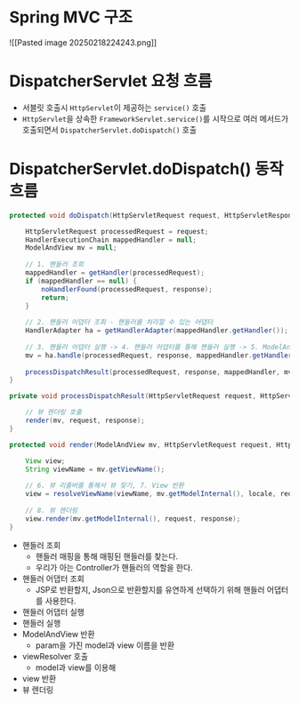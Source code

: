 # Spring MVC 구조
![[Pasted image 20250218224243.png]]
# DispatcherServlet 요청 흐름
- 서블릿 호출시 `HttpServlet`이 제공하는 `service()` 호출
- `HttpServlet`을 상속한 `FrameworkServlet.service()`를 시작으로 여러 메서드가 호출되면서 `DispatcherServlet.doDispatch()` 호출
# DispatcherServlet.doDispatch() 동작 흐름
```java
protected void doDispatch(HttpServletRequest request, HttpServletResponse response) throws Exception {

	HttpServletRequest processedRequest = request;
	HandlerExecutionChain mappedHandler = null;
	ModelAndView mv = null;
	
	// 1. 핸들러 조회
	mappedHandler = getHandler(processedRequest);
	if (mappedHandler == null) {
		noHandlerFound(processedRequest, response);
		return;
	}
	
	// 2. 핸들러 어댑터 조회 - 핸들러를 처리할 수 있는 어댑터
	HandlerAdapter ha = getHandlerAdapter(mappedHandler.getHandler());
	
	// 3. 핸들러 어댑터 실행 -> 4. 핸들러 어댑터를 통해 핸들러 실행 -> 5. ModelAndView 반환
	mv = ha.handle(processedRequest, response, mappedHandler.getHandler());
	
	processDispatchResult(processedRequest, response, mappedHandler, mv, dispatchException);
}

private void processDispatchResult(HttpServletRequest request, HttpServletResponse response, HandlerExecutionChain mappedHandler, ModelAndView mv, Exception exception) throws Exception {

	// 뷰 렌더링 호출
	render(mv, request, response);
}

protected void render(ModelAndView mv, HttpServletRequest request, HttpServletResponse response) throws Exception {

	View view;
	String viewName = mv.getViewName();
	
	// 6. 뷰 리졸버를 통해서 뷰 찾기, 7. View 반환
	view = resolveViewName(viewName, mv.getModelInternal(), locale, request);
	
	// 8. 뷰 렌더링
	view.render(mv.getModelInternal(), request, response);
}
```
- 핸들러 조회
	- 핸들러 매핑을 통해 매핑된 핸들러를 찾는다.
	- 우리가 아는 Controller가 핸들러의 역할을 한다.
- 핸들러 어댑터 조회
	- JSP로 반환할지, Json으로 반환할지를 유연하게 선택하기 위해 핸들러 어댑터를 사용한다.
- 핸들러 어댑터 실행
- 핸들러 실행
- ModelAndView 반환
	- param을 가진 model과 view 이름을 반환
- viewResolver 호출
	- model과 view를 이용해 
- view 반환
- 뷰 렌더링
